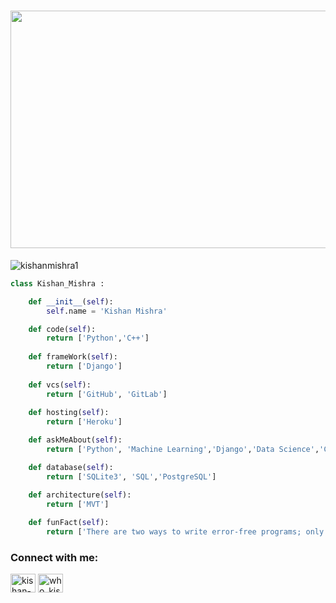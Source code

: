 <h1 ><img src="https://github.com/KishanMishra1/Datasets-Here/blob/main/ezgif.com-gif-maker.gif?raw=true"width="950" height="380" align="center" /img></h1>
<!-- <img src="https://64.media.tumblr.com/9c55ed34bcd091fd2df8a210cb480ee9/139fc90e5349c2ae-33/s2048x3072/926528e84f4083ee9fbc670370e8ba3c18f5e869.gif"width="870" height="340" align="center"/> -->

<p align="left"> <img src="https://komarev.com/ghpvc/?username=kishanmishra1&label=Profile%20views&color=0e75b6&style=flat" alt="kishanmishra1" /></p>


```python
class Kishan_Mishra : 

    def __init__(self):
        self.name = 'Kishan Mishra'

    def code(self):
        return ['Python','C++'] 
        
    def frameWork(self):
        return ['Django'] 
    
    def vcs(self):
        return ['GitHub', 'GitLab']
        
    def hosting(self):
        return ['Heroku'] 

    def askMeAbout(self):
        return ['Python', 'Machine Learning','Django','Data Science','Competitive coding'] 

    def database(self):
        return ['SQLite3', 'SQL','PostgreSQL']

    def architecture(self):
        return ['MVT']
        
    def funFact(self):
        return ['There are two ways to write error-free programs; only the third one works']  
  ```
        
        
<h3 align="left">Connect with me:</h3>
<p align="left">
<a href="https://linkedin.com/in/kishan-mishra-894ba920b" target="blank"><img align="center" src="https://raw.githubusercontent.com/rahuldkjain/github-profile-readme-generator/master/src/images/icons/Social/linked-in-alt.svg" alt="kishan-mishra-894ba920b" height="30" width="40" /></a>
<a href="https://instagram.com/the_kishanm" target="blank"><img align="center" src="https://raw.githubusercontent.com/rahuldkjain/github-profile-readme-generator/master/src/images/icons/Social/instagram.svg" alt="who_kishanm" height="30" width="40" /></a>
</p>



